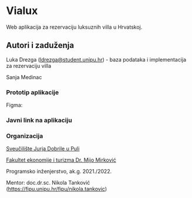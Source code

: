 # Vialux

Web aplikacija za rezervaciju luksuznih villa u Hrvatskoj.

## Autori i zaduženja

Luka Drezga (ldrezga@student.unipu.hr) - baza podataka i implementacija za rezervaciju villa

Sanja Medinac

### Prototip aplikacije

Figma: 

### Javni link na aplikaciju



### Organizacija
[Sveučilište Jurja Dobrile u Puli](https://www.unipu.hr/)

[Fakultet ekonomije i turizma Dr. Mijo Mirković](https://fet.unipu.hr/)

Programsko inženjerstvo, ak.g. 2021./2022.

Mentor: doc.dr.sc. Nikola Tanković (https://fipu.unipu.hr/fipu/nikola.tankovic)
